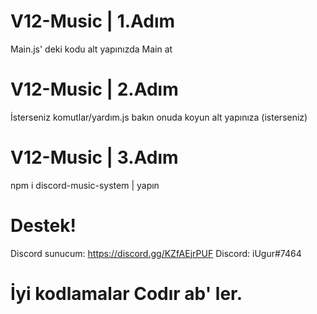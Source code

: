 # V12-Music | 1.Adım
Main.js' deki kodu alt yapınızda Main at
# V12-Music | 2.Adım
İsterseniz komutlar/yardım.js bakın onuda koyun alt yapınıza (isterseniz)
# V12-Music | 3.Adım
npm i discord-music-system | yapın
# Destek!
Discord sunucum: https://discord.gg/KZfAEjrPUF
Discord: iUgur#7464
# İyi kodlamalar Codır ab' ler. 

